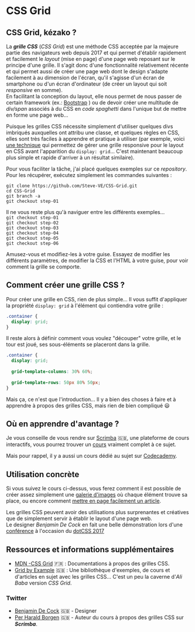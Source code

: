 # CSS Grid

## CSS Grid, kézako ?

La _**grille CSS**_ (*CSS Grid*) est une méthode CSS acceptée par la majeure partie des navigateurs web depuis 2017 et qui permet d'établir rapidement et facilement le *layout* (mise en page) d'une page web reposant sur le principe d'une grille.
Il s'agit donc d'une fonctionnalité relativement récente et qui permet aussi de créer une page web dont le design s'adapte facilement à au dimension de l'écran, qu'il s'agisse d'un écran de smartphone ou d'un écran d'ordinateur (de créer un layout qui soit *responsive* en somme).  
En facilitant la conception du layout, elle nous permet de nous passer de certain framework (ex.: [Bootstrap](https://getbootstrap.com/ "Lien pour obtenir Bootstrap") ) ou de devoir créer une multitude de *div/span* associés à du CSS en *code spaghetti* dans l'unique but de mettre en forme une page web...  

Puisque les grilles CSS nécessite simplement d'utiliser quelques divs imbriqués auxquelles ont attribu une classe, et quelques règles en CSS, elles sont très faciles à apprendre et pratique à utiliser (par exemple, voici [une technique](http://www.christophe-coyard.fr/blog/creer-une-grille-css-responsive "Lien vers l'article") qui permettez de gérer une grille responsive pour le layout en CSS avant l'apparition du `display: grid`... C'est maintenant beaucoup plus simple et rapide d'arriver à un résultat similaire).  


Pour vous faciliter la tâche, j'ai placé quelques exemples sur ce *repository*.
Pour les récupérer, exécutez simplement les commandes suivantes :  
```
git clone https://github.com/Steve-VE/CSS-Grid.git
cd CSS-Grid
git branch -a
git checkout step-01
```

Il ne vous reste plus qu'à naviguer entre les différents exemples...  
``` git checkout step-01 ```  
``` git checkout step-02 ```  
``` git checkout step-03 ```  
``` git checkout step-04 ```  
``` git checkout step-05 ```  
``` git checkout step-06 ```  

Amusez-vous et modifiez-les à votre guise. Essayez de modifier les différents paramètres, de modifier la CSS et l'HTML à votre guise, pour voir comment la grille se comporte.  



## Comment créer une grille CSS ?
  
Pour créer une grille en CSS, rien de plus simple... Il vous suffit d'appliquer la propriété `display: grid` à l'élément qui contiendra votre grille :  
``` css
.container {
  display: grid;
}
```
Il reste alors à définir comment vous voulez "découper" votre grille, et le tour est joué, ses sous-éléments se placeront dans la grille.
``` css
.container {
  display: grid;
  
  grid-template-columns: 30% 60%;
  
  grid-template-rows: 50px 80% 50px;
}
```
Mais ça, ce n'est que l'introduction... Il y a bien des choses à faire et à apprendre à propos des grilles CSS, mais rien de bien compliqué :smiley:



## Où en apprendre d'avantage ?

Je vous conseille de vous rendre sur [Scrimba](https://scrimba.com/ "Lien vers Scrimba") :uk:, une plateforme de cours interactifs, vous pourrez trouver un [cours](https://scrimba.com/g/gR8PTE "Lien vers le cours") vraiment complet à ce sujet.  
  
Mais pour rappel, il y a aussi un cours dédié au sujet sur [Codecademy](https://www.codecademy.com/courses/learn-css-grid/lessons/css-grid-i/exercises/grid-intro?action=lesson_resume&course_redirect=learn-css "Lien vers le cours").
  

## Utilisation concrète

Si vous suivez le cours ci-dessus, vous ferez comment il est possible de créer assez simplement une [galerie d'images](https://scrimba.com/p/pWqLHa/cBq3PsP "Lien vers le cours") où chaque élément trouve sa place, ou encore comment [mettre en page facilement un article](https://scrimba.com/p/pWqLHa/cdp76sD "Lien vers le cours").  
  
Les grilles CSS peuvent avoir des utilisations plus surprenantes et créatives que de simplement servir à établir le layout d'une page web.  
Le designer *Benjamin De Cock* en fait une belle démonstration lors d'une [conférence](https://www.dotconferences.com/2017/11/benjamin-de-cock-css-grid-in-production "dotCSS 2017 - Benjamin De Cock - CSS Grid in Production") à l'occasion du [dotCSS 2017](https://www.dotcss.io/ "Lien vers dotCSS")
  
    
## Ressources et informations supplémentaires
- [MDN -CSS Grid](https://developer.mozilla.org/fr/docs/Web/CSS/CSS_Grid_Layout) :fr: : Documentations à propos des grilles CSS.
- [Grid by Example](https://gridbyexample.com/ "Lien vers Grid by Example") :uk: : Une bibliothèque d'exemples, de cours et d'articles en sujet avec les grilles CSS... C'est un peu la caverne d'*Ali Baba* version *CSS Grid*.

### Twitter 
- [Benjamin De Cock](https://twitter.com/bdc "Lien vers le twitter de Benjamin De Cock") :uk: - Designer
- [Per Harald Borgen](https://twitter.com/perborgen "Lien vers le twitter de Per Harald Borgen") :uk: - Auteur du cours à propos des grilles CSS sur _**Scrimba**_.
